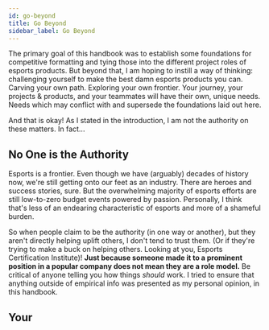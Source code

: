 ```yaml
---
id: go-beyond
title: Go Beyond
sidebar_label: Go Beyond
---
```


The primary goal of this handbook was to establish some foundations for competitive formatting and tying those into
  the different project roles of esports products.
But beyond that, I am hoping to instill a way of thinking: challenging yourself to make the best damn esports products you can.
Carving your own path.
Exploring your own frontier.
Your journey, your projects & products, and your teammates will have their own, unique needs.
Needs which may conflict with and supersede the foundations laid out here.

And that is okay!
As I stated in the introduction, I am not the authority on these matters.
In fact...

## No One is the Authority

Esports is a frontier.
Even though we have (arguably) decades of history now, we're still getting onto our feet as an industry.
There are heroes and success stories, sure.
But the overwhelming majority of esports efforts are still low-to-zero budget events powered by passion.
Personally, I think that's less of an endearing characteristic of esports and more of a shameful burden.

So when people claim to be the authority (in one way or another), but they aren't directly helping uplift others,
  I don't tend to trust them.
(Or if they're trying to make a buck on helping others. Looking at you, Esports Certification Institute)!
**Just because someone made it to a prominent position in a popular company does not mean they are a role model.**
Be critical of anyone telling you how things *should* work.
I tried to ensure that anything outside of empirical info was presented as my personal opinion, in this handbook.

## Your